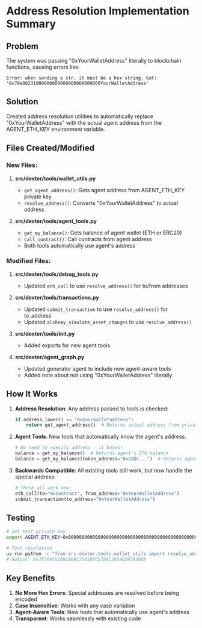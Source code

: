 # Address Resolution Implementation Summary

## Problem
The system was passing "0xYourWalletAddress" literally to blockchain functions, causing errors like:
```
Error: when sending a str, it must be a hex string. Got: '0x70a08231000000000000000000000000YourWalletAddress'
```

## Solution
Created address resolution utilities to automatically replace "0xYourWalletAddress" with the actual agent address from the AGENT_ETH_KEY environment variable.

## Files Created/Modified

### New Files:
1. **src/dexter/tools/wallet_utils.py**
   - `get_agent_address()`: Gets agent address from AGENT_ETH_KEY private key
   - `resolve_address()`: Converts "0xYourWalletAddress" to actual address

2. **src/dexter/tools/agent_tools.py**
   - `get_my_balance()`: Gets balance of agent wallet (ETH or ERC20)
   - `call_contract()`: Call contracts from agent address
   - Both tools automatically use agent's address

### Modified Files:
1. **src/dexter/tools/debug_tools.py**
   - Updated `eth_call` to use `resolve_address()` for to/from addresses

2. **src/dexter/tools/transactions.py**
   - Updated `submit_transaction` to use `resolve_address()` for to_address
   - Updated `alchemy_simulate_asset_changes` to use `resolve_address()`

3. **src/dexter/tools/__init__.py**
   - Added exports for new agent tools

4. **src/dexter/agent_graph.py**
   - Updated generator agent to include new agent-aware tools
   - Added note about not using "0xYourWalletAddress" literally

## How It Works

1. **Address Resolution**: Any address passed to tools is checked:
   ```python
   if address.lower() == "0xyourwalletaddress":
       return get_agent_address()  # Returns actual address from private key
   ```

2. **Agent Tools**: New tools that automatically know the agent's address:
   ```python
   # No need to specify address - it knows!
   balance = get_my_balance()  # Returns agent's ETH balance
   balance = get_my_balance(token_address="0xUSDC...")  # Returns agent's token balance
   ```

3. **Backwards Compatible**: All existing tools still work, but now handle the special address:
   ```python
   # These all work now:
   eth_call(to="0xContract", from_address="0xYourWalletAddress")
   submit_transaction(to_address="0xYourWalletAddress")
   ```

## Testing
```bash
# Set test private key
export AGENT_ETH_KEY=0x0000000000000000000000000000000000000000000000000000000000000001

# Test resolution
uv run python -c "from src.dexter.tools.wallet_utils import resolve_address; print(resolve_address('0xYourWalletAddress'))"
# Output: 0x7E5F4552091A69125d5DfCb7b8C2659029395Bdf
```

## Key Benefits
1. **No More Hex Errors**: Special addresses are resolved before being encoded
2. **Case Insensitive**: Works with any case variation
3. **Agent-Aware Tools**: New tools that automatically use agent's address
4. **Transparent**: Works seamlessly with existing code